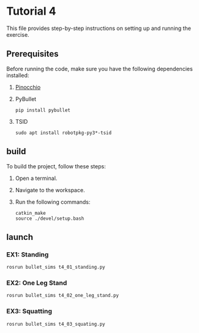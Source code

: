 # Tutorial 4

This file provides step-by-step instructions on setting up and running the exercise.

## Prerequisites

Before running the code, make sure you have the following dependencies installed:

1. [Pinocchio](https://stack-of-tasks.github.io/pinocchio/download.html)

2. PyBullet

   ```shell
   pip install pybullet
   ```

3. TSID
    ```shell
    sudo apt install robotpkg-py3*-tsid
    ```

## build
To build the project, follow these steps:

1. Open a terminal.

2. Navigate to the workspace.

3. Run the following commands:

    ```shell
    catkin_make
    source ./devel/setup.bash
    ```

## launch
### EX1: Standing


```bash
rosrun bullet_sims t4_01_standing.py
```

### EX2: One Leg Stand

```bash
rosrun bullet_sims t4_02_one_leg_stand.py
```

### EX3: Squatting

```bash
rosrun bullet_sims t4_03_squating.py
```
